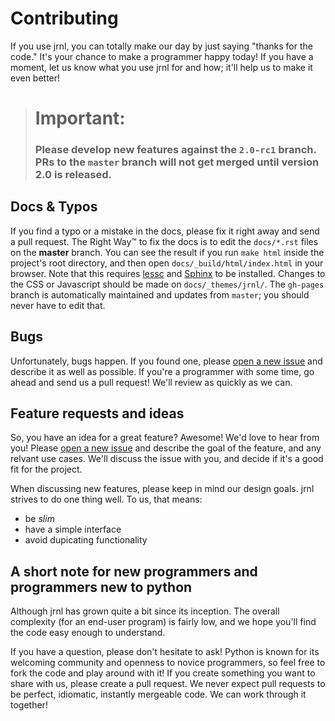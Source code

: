 Contributing
============

If you use jrnl, you can totally make our day by just saying "thanks for the code." It's your chance to make a programmer happy today! If you have a moment, let us know what you use jrnl for and how; it'll help us to make it even better!

> # Important:
> ### Please develop new features against the `2.0-rc1` branch. PRs to the `master` branch will not get merged until version 2.0 is released.


Docs & Typos
------------

If you find a typo or a mistake in the docs, please fix it right away and send a pull request. The Right Way™ to fix the docs is to edit the `docs/*.rst` files on the **master** branch. You can see the result if you run `make html` inside the project's root directory, and then open `docs/_build/html/index.html` in your browser. Note that this requires [lessc](http://lesscss.org/) and [Sphinx](https://pypi.python.org/pypi/Sphinx) to be installed. Changes to the CSS or Javascript should be made on `docs/_themes/jrnl/`. The `gh-pages` branch is automatically maintained and updates from `master`; you should never have to edit that.

Bugs
----

Unfortunately, bugs happen. If you found one, please [open a new issue](https://github.com/jrnl-org/jrnl/issues/new) and describe it as well as possible. If you're a programmer with some time, go ahead and send us a pull request! We'll review as quickly as we can.


Feature requests and ideas
--------------------------

So, you have an idea for a great feature? Awesome! We'd love to hear from you! Please [open a new issue](https://github.com/jrnl-org/jrnl/issues) and describe the goal of the feature, and any relvant use cases. We'll discuss the issue with you, and decide if it's a good fit for the project.

When discussing new features, please keep in mind our design goals. jrnl strives to do one thing well. To us, that means:

* be _slim_
* have a simple interface
* avoid dupicating functionality


A short note for new programmers and programmers new to python
--------------------------------------------------------------

Although jrnl has grown quite a bit since its inception. The overall complexity (for an end-user program) is fairly low, and we hope you'll find the code easy enough to understand.

If you have a question, please don't hesitate to ask! Python is known for its welcoming community and openness to novice programmers, so feel free to fork the code and play around with it! If you create something you want to share with us, please create a pull request. We never expect pull requests to be perfect, idiomatic, instantly mergeable code. We can work through it together!
